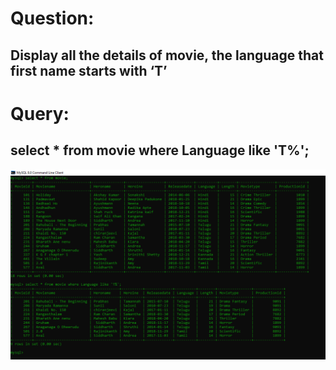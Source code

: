 # Question:
## Display all the details of movie, the language that first name starts with ‘T’
# Query:
## select * from movie where Language like 'T%';

![Alt Text](https://github.com/PS99003576/MySQL/blob/main/Images/Query_5.png)<br />



